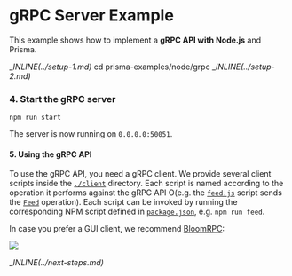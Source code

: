 # gRPC Server Example

This example shows how to implement a **gRPC API with Node.js** and Prisma.

__INLINE(../_setup-1.md)__
cd prisma-examples/node/grpc
__INLINE(../_setup-2.md)__

### 4. Start the gRPC server

```
npm run start
```

The server is now running on `0.0.0.0:50051`. 

#### 5. Using the gRPC API

To use the gRPC API, you need a gRPC client. We provide several client scripts inside the [`./client`](./client) directory. Each script is named according to the operation it performs against the gRPC API O(e.g. the [`feed.js`](./client/feed.js) script sends the [`Feed`](./service.proto#L7) operation). Each script can be invoked by running the corresponding NPM script defined in [`package.json`](./package.json), e.g. `npm run feed`.

In case you prefer a GUI client, we recommend [BloomRPC](https://github.com/uw-labs/bloomrpc):

![](https://imgur.com/0EiIo03.png)

__INLINE(../_next-steps.md)__